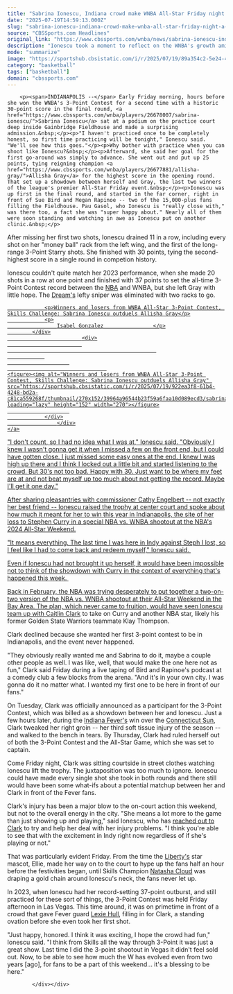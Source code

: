 ```yaml
---
title: "Sabrina Ionescu, Indiana crowd make WNBA All-Star Friday night a 'great show' despite Caitlin Clark's absence"
date: "2025-07-19T14:59:13.000Z"
slug: "sabrina-ionescu-indiana-crowd-make-wnba-all-star-friday-night-a-'great-show'-despite-caitlin-clark's-absence"
source: "CBSSports.com Headlines"
original_link: "https://www.cbssports.com/wnba/news/sabrina-ionescu-indiana-crowd-make-wnba-all-star-friday-night-a-great-show-despite-caitlin-clarks-absence/"
description: "Ionescu took a moment to reflect on the WNBA's growth amid a memorable night in Indianapolis"
mode: "summarize"
image: "https://sportshub.cbsistatic.com/i/r/2025/07/19/89a354c2-5e24-4b4d-96a0-245d7bf3188f/thumbnail/1200x675/b39f0e8f9e361019afce71abeaf7500f/clark.jpg"
category: "basketball"
tags: ["basketball"]
domain: "cbssports.com"
---
```

<div id="readability-page-1" class="page"><div>
        
        
                            
                
        <p><span>INDIANAPOLIS --</span> Early Friday morning, hours before she won the WNBA's 3-Point Contest for a second time with a historic 30-point score in the final round, <a href="https://www.cbssports.com/wnba/players/26678007/sabrina-ionescu/">Sabrina Ionescu</a> sat at a podium on the practice court deep inside Gainbridge Fieldhouse and made a surprising admission.&nbsp;</p><p>"I haven't practiced once to be completely honest, so first time practicing will be tonight," Ionescu said. "We'll see how this goes."</p><p>Why bother with practice when you can shoot like Ionescu?&nbsp;</p><p>Afterward, she said her goal for the first go-around was simply to advance. She went out and put up 25 points, tying reigning champion <a href="https://www.cbssports.com/wnba/players/26677881/allisha-gray/">Allisha Gray</a> for the highest score in the opening round. That set up a showdown between herself and Gray, the last two winners of the league's premier All-Star Friday event.&nbsp;</p><p>Ionescu was up first in the final round, and started in the far corner, right in front of Sue Bird and Megan Rapinoe -- two of the 15,000-plus fans filling the Fieldhouse. Pau Gasol, who Ionescu is "really close with," was there too, a fact she was "super happy about." Nearly all of them were soon standing and watching in awe as Ionescu put on another clinic.&nbsp;</p>
        


<p>After missing her first two shots, Ionescu drained 11 in a row, including every shot on her "money ball" rack from the left wing, and the first of the long-range 3-Point Starry shots. She finished with 30 points, tying the second-highest score in a single round in competion history.&nbsp;</p><p>Ionescu couldn't quite match her 2023 performance, when she made 20 shots in a row at one point and finished with 37 points to set the all-time 3-Point Contest record between the <a href="https://cbssports.com/nba/">NBA</a> and WNBA, but she left Gray with little hope. The <a href="https://www.cbssports.com/wnba/teams/ATL/atlanta-dream/">Dream's</a> lefty sniper was eliminated with two racks to go.&nbsp;</p><a href="https://www.cbssports.com/wnba/news/winners-and-losers-from-wnba-all-star-3-point-contest-skills-challenge-sabrina-ionescu-outduels-allisha-gray/" target="_blank">
        <div>
            <div>
                
                <p>Winners and losers from WNBA All-Star 3-Point Contest, Skills Challenge: Sabrina Ionescu outduels Allisha Gray</p>
                <p>
                    Isabel Gonzalez                </p>
            </div>
                            <div>
                            
                                                    
                
                        
                                    
    <figure><img alt="Winners and losers from WNBA All-Star 3-Point Contest, Skills Challenge: Sabrina Ionescu outduels Allisha Gray" src="https://sportshub.cbsistatic.com/i/r/2025/07/19/922ea3f8-61b4-4248-bd2a-c81ca559268f/thumbnail/270x152/39964a96544b23f59a6faa10d089ecd3/sabrina.jpg" loading="lazy" height="152" width="270"></figure>
                        
                </div>
                    </div>
    </a>
<p>"I don't count, so I had no idea what I was at," Ionescu said. "Obviously I knew I wasn't gonna get it when I missed a few on the front end, but I could have gotten close. I just missed some easy ones at the end. I knew I was high up there and I think I locked out a little bit and started listening to the crowd. But 30's not too bad. Happy with 30. Just want to be where my feet are at and not beat myself up too much about not getting the record. Maybe I'll get it one day."</p>
        

<p>After sharing pleasantries with commissioner Cathy Engelbert -- not exactly her best friend -- Ionescu raised the trophy at center court and spoke about how much it meant for her to win this year in Indianapolis, the site of her loss to Stephen Curry in a special NBA vs. WNBA shootout at the NBA's 2024 All-Star Weekend.</p>
<p>"It means everything. The last time I was here in Indy against Steph I lost, so I feel like I had to come back and redeem myself," Ionescu said.&nbsp;</p><p>Even if Ionescu had not brought it up herself, it would have been impossible not to think of the showdown with Curry in the context of everything that's happened this week.&nbsp;</p>
        

<p>Back in February, the NBA was trying desperately to put together a two-on-two version of the NBA vs. WNBA shootout at their All-Star Weekend in the Bay Area. The plan, which never came to fruition, would have seen Ionescu team up with <a href="https://www.cbssports.com/wnba/players/29362921/caitlin-clark/">Caitlin Clark</a> to take on Curry and another NBA star, likely his former Golden State Warriors teammate Klay Thompson.&nbsp;</p><p>Clark declined because she wanted her first 3-point contest to be in Indianapolis, and the event never happened.&nbsp;</p><p>"They obviously really wanted me and Sabrina to do it, maybe a couple other people as well. I was like, well, that would make the one here not as fun," Clark said Friday during a live taping of Bird and Rapinoe's podcast at a comedy club a few blocks from the arena. "And it's in your own city. I was gonna do it no matter what. I wanted my first one to be here in front of our fans."</p>
        

<p>On Tuesday, Clark was officially announced as a participant for the 3-Point Contest, which was billed as a showdown between her and Ionescu. Just a few hours later, during the <a href="https://www.cbssports.com/wnba/teams/IND/indiana-fever/">Indiana Fever's</a> win over the <a href="https://www.cbssports.com/wnba/teams/CT/connecticut-sun/">Connecticut Sun</a>, Clark tweaked her right groin -- her third soft tissue injury of the season -- and walked to the bench in tears. By Thursday, Clark had ruled herself out of both the 3-Point Contest and the All-Star Game, which she was set to captain.</p><p>Come Friday night, Clark was sitting courtside in street clothes watching Ionescu lift the trophy. The juxtaposition was too much to ignore. Ionescu could have made every single shot she took in both rounds and there still would have been some what-ifs about a potential matchup between her and Clark in front of the Fever fans.&nbsp;</p>
<p>Clark's injury has been a major blow to the on-court action this weekend, but not to the overall energy in the city. "She means a lot more to the game than just showing up and playing," said Ionescu, who has <span><a href="https://www.cbssports.com/wnba/news/as-caitlin-clark-endures-injury-riddled-season-sabrina-ionescu-details-how-shes-tried-to-help-the-fever-star/" target="_blank">reached out to Clark</a></span> to try and help her deal with her injury problems. "I think you're able to see that with the excitement in Indy right now regardless of if she's playing or not."</p>
        

<p>That was particularly evident Friday. From the time the <a href="https://www.cbssports.com/wnba/teams/NYL/new-york-liberty/">Liberty's</a> star mascot, Ellie, made her way on to the court to hype up the fans half an hour before the festivities began, until Skills Champion <a href="https://www.cbssports.com/wnba/players/26677878/natasha-cloud/">Natasha Cloud</a> was draping a gold chain around Ionescu's neck, the fans never let up.&nbsp;</p><p>In 2023, when Ionescu had her record-setting 37-point outburst, and still practiced for these sort of things, the 3-Point Contest was held Friday afternoon in Las Vegas. This time around, it was on primetime in front of a crowd that gave Fever guard <a href="https://www.cbssports.com/wnba/players/28850706/lexie-hull/">Lexie Hull</a>, filling in for Clark, a standing ovation before she even took her first shot.&nbsp;</p><p>"Just happy, honored. I think it was exciting, I hope the crowd had fun," Ionescu said. "I think from Skills all the way through 3-Point it was just a great show. Last time I did the 3-point shootout in Vegas it didn't feel sold out. Now, to be able to see how much the W has evolved even from two years [ago], for fans to be a part of this weekend... it's a blessing to be here."&nbsp;</p>
        




        
            </div></div>